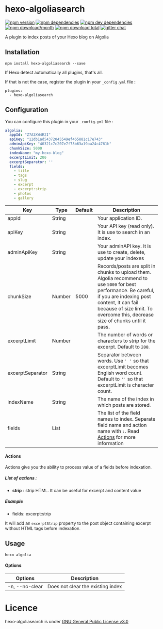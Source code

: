 # hexo-algoliasearch
[![npm version](https://img.shields.io/npm/v/hexo-algoliasearch.svg?style=flat-square)](https://www.npmjs.com/package/hexo-algoliasearch) [![npm dependencies](https://img.shields.io/david/LouisBarranqueiro/hexo-algoliasearch.svg?style=flat-square)](https://david-dm.org/LouisBarranqueiro/hexo-algoliasearch#info=dependencies&view=table) [![npm dev dependencies](https://img.shields.io/david/dev/LouisBarranqueiro/hexo-algoliasearch.svg?style=flat-square)](https://david-dm.org/LouisBarranqueiro/hexo-algoliasearch#info=devDependencies&view=table) [![npm download/month](https://img.shields.io/npm/dm/hexo-algoliasearch.svg?style=flat-square)](https://www.npmjs.com/package/hexo-algoliasearch) [![npm download total](https://img.shields.io/npm/dt/hexo-algoliasearch.svg?style=flat-square)](https://www.npmjs.com/package/hexo-algoliasearch) [![gitter chat](https://img.shields.io/gitter/room/LouisBarranqueiro/hexo-algoliasearch.svg?style=flat-square)](https://gitter.im/LouisBarranqueiro/hexo-algoliasearch)

A plugin to index posts of your Hexo blog on Algolia

## Installation

```
npm install hexo-algoliasearch --save
```

If Hexo detect automatically all plugins, that's all.  

If that is not the case, register the plugin in your `_config.yml` file :
```
plugins:
  - hexo-algoliasearch
```

## Configuration

You can configure this plugin in your `_config.yml` file :

``` yml
algolia:
  appId: "Z7A3XW4R2I"
  apiKey: "12db1ad54372045549ef465881c17e743"
  adminApiKey: "40321c7c207e7f73b63a19aa24c4761b"
  chunkSize: 5000
  indexName: "my-hexo-blog"
  excerptLimit: 200
  excerptSeparator: ''
  fields:
    - title
    - tags
    - slug
    - excerpt
    - excerpt:strip
    - photos
    - gallery
```

| Key            | Type   | Default | Description |
| -------------- | ------ | ------- | ----------- |
| appId          | String |         | Your application ID. |
| apiKey         | String |         | Your API key (read only). It is use to search in an index. |
| adminApiKey    | String |         | Your adminAPI key. It is use to create, delete, update your indexes |
| chunkSize      | Number | 5000    | Records/posts are split in chunks to upload them. Algolia recommend to use `5000` for best performance. Be careful, if you are indexing post content, It can fail because of size limit. To overcome this, decrease size of chunks until it pass. |
| excerptLimit   | Number |         | The number of words or characters to strip for the excerpt. Default to `200`. |
| excerptSeparator   | String |         | Separator between words. Use `' '` so that excerptLimit becomes English word count. Default to `''` so that excerptLimit is character count. |
| indexName      | String |         | The name of the index in which posts are stored. |
| fields         | List   |         | The list of the field names to index. Separate field name and action name with `:`. Read [Actions](#actions) for more information |

#### Actions

Actions give you the ability to process value of a fields before indexation. 

##### List of actions :

- **strip** : strip HTML. It can be useful for excerpt and content value  

##### Example

- fields:
   excerpt:strip

It will add an `excerptStrip` property to the post object containing excerpt without HTML tags before indexation.

## Usage

```
hexo algolia
```

#### Options

| Options        | Description |
| -------------- | ----------- |
| -n, --no-clear | Does not clear the existing index |

# Licence

hexo-algoliasearch is under [GNU General Public License v3.0](https://github.com/LouisBarranqueiro/hexo-algoliasearch/blob/master/LICENSE)
